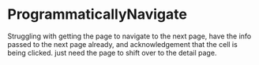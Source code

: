# ProgrammaticallyNavigate
Struggling with getting the page to navigate to the next page, have the info passed to the next page already, and acknowledgement that the cell is
being clicked. just need the page to shift over to the detail page.
